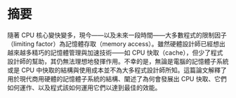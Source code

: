 # 摘要

隨著 CPU 核心變快變多，現今——以及未來一段時間——大多數程式的限制因子（limiting factor）為記憶體存取（memory access）。雖然硬體設計師已經想出越來越多精巧的記憶體管理與加速技術——如 CPU 快取（cache），但少了程式設計師的幫助，其仍無法理想地發揮作用。不幸的是，無論是電腦的記憶體子系統或是 CPU 中快取的結構與使用成本並不為大多程式設計師所知。這篇論文解釋了用於現代商用硬體的記憶體子系統的結構、闡述了為何會發展出 CPU 快取、它們如何運作、以及程式該如何運用它們以達到最佳的效能。

